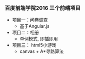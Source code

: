 ### 百度前端学院2016 三个前端项目
* 项目一：问卷调查
  * 基于Angular.js
* 项目二：相册
  * 单例模式, 即插即用
* 项目三： html5小游戏
  * canvas + A*寻路算法
